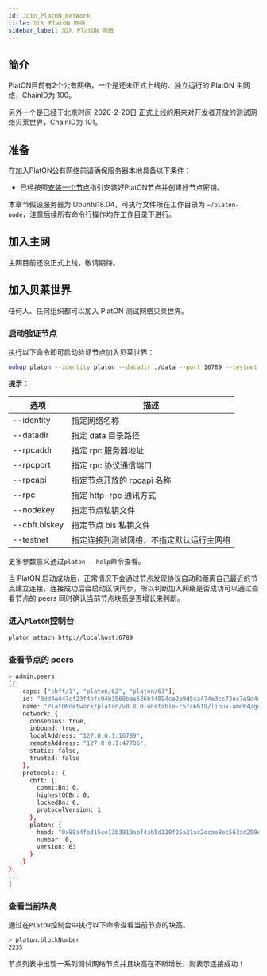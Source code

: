 ```yaml
---
id: Join_PlatON_NetWork
title: 加入 PlatON 网络
sidebar_label: 加入 PlatON 网络
---
```


## 简介

PlatON目前有2个公有网络，一个是还未正式上线的、独立运行的 PlatON 主网络，ChainID为 100。

另外一个是已经于北京时间 2020-2-20日 正式上线的用来对开发者开放的测试网络贝莱世界，ChainID为 101。



## 准备

在加入PlatON公有网络前请确保服务器本地具备以下条件：

- 已经按照[安装一个节点](docs/zh-CN/Install_Node)指引安装好PlatON节点并创建好节点密钥。

本章节假设服务器为 Ubuntu18.04，可执行文件所在工作目录为 `~/platon-node`，注意后续所有命令行操作均在工作目录下进行。




## 加入主网

主网目前还没正式上线，敬请期待。



## 加入贝莱世界

任何人、任何组织都可以加入 PlatON 测试网络贝莱世界。

### 启动验证节点

执行以下命令即可启动验证节点加入贝莱世界：

```bash
nohup platon --identity platon --datadir ./data --port 16789 --testnet --rpcport 6789 --rpcapi "db,platon,net,web3,admin,personal" --rpc --nodekey ./data/nodekey --cbft.blskey ./data/blskey --verbosity 3 --rpcaddr 127.0.0.1 --syncmode "full" > ./data/platon.log 2>&1 &
```

**提示：**

| **选项**      | **描述**                                 |
| ------------- | ---------------------------------------- |
| --identity    | 指定网络名称                             |
| --datadir     | 指定 data 目录路径                       |
| --rpcaddr     | 指定 rpc 服务器地址                      |
| --rpcport     | 指定 rpc 协议通信端口                    |
| --rpcapi      | 指定节点开放的 rpcapi 名称               |
| --rpc         | 指定 http-rpc 通讯方式                   |
| --nodekey     | 指定节点私钥文件                         |
| --cbft.blskey | 指定节点 bls 私钥文件                    |
| --testnet     | 指定连接到测试网络，不指定默认运行主网络 |

更多参数意义通过`platon --help`命令查看。

当 PlatON 启动成功后，正常情况下会通过节点发现协议自动和距离自己最近的节点建立连接，连接成功后会启动区块同步，所以判断加入网络是否成功可以通过查看节点的 peers 同时确认当前节点块高是否增长来判断。



### 进入`PlatON`控制台

```bash
platon attach http://localhost:6789
```



### 查看节点的  peers

```bash
> admin.peers
[{
    caps: ["cbft/1", "platon/62", "platon/63"],
    id: "0dd4e447cf23f4bfc94b1568bae626bf4894ce2e9d5ca474e3cc73ec7e9d4de550fffc1e2fc64cca25d42aecf6169cf8f8c0f4fe6adb847c33dc6ceb6f001bd1",
    name: "PlatONnetwork/platon/v0.8.0-unstable-c5fc6b19/linux-amd64/go1.11.11",
    network: {
      consensus: true,
      inbound: true,
      localAddress: "127.0.0.1:16789",
      remoteAddress: "127.0.0.1:47706",
      static: false,
      trusted: false
    },
    protocols: {
      cbft: {
        commitBn: 0,
        highestQCBn: 0,
        lockedBn: 0,
        protocolVersion: 1
      },
      platon: {
        head: "0x88a4fe315ce13b3010abf4ab5d120f25a21ac2ccae8ec563ad259e47e24b24bc",
        number: 0,
        version: 63
      }
    }
},
...
]
```



### 查看当前块高

通过在`PlatON`控制台中执行以下命令查看当前节点的块高。

```bash
> platon.blockNumber
2235
```

节点列表中出现一系列测试网络节点并且块高在不断增长，则表示连接成功！
